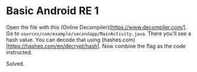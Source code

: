 # Basic Android RE 1 

Open the file with this (Online Decompiler)[https://www.decompiler.com/]. Go to `sources/com/example/secondapp/MainActivity.java`.
There you'll see a hash value. You can decode that using (hashes.com)[https://hashes.com/en/decrypt/hash]. Now combine the flag as the 
code instructed. 

Solved.

